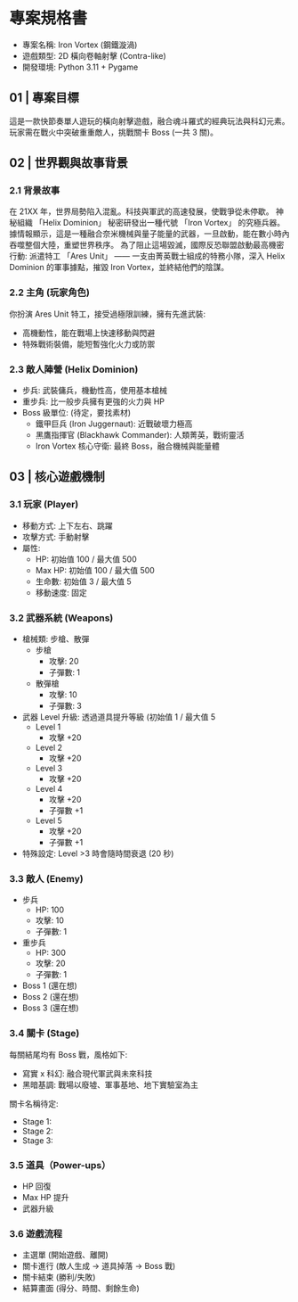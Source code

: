 # 專案規格書

- 專案名稱: Iron Vortex (鋼鐵漩渦)
- 遊戲類型: 2D 橫向卷軸射擊 (Contra-like)
- 開發環境: Python 3.11 + Pygame

## 01 | 專案目標

這是一款快節奏單人遊玩的橫向射擊遊戲，融合魂斗羅式的經典玩法與科幻元素。玩家需在戰火中突破重重敵人，挑戰關卡 Boss (一共 3 關)。

## 02 | 世界觀與故事背景

### 2.1 背景故事

在 21XX 年，世界局勢陷入混亂。科技與軍武的高速發展，使戰爭從未停歇。
神秘組織 「Helix Dominion」 秘密研發出一種代號 「Iron Vortex」 的究極兵器。
據情報顯示，這是一種融合奈米機械與量子能量的武器，一旦啟動，能在數小時內吞噬整個大陸，重塑世界秩序。
為了阻止這場毀滅，國際反恐聯盟啟動最高機密行動: 
派遣特工 「Ares Unit」 —— 一支由菁英戰士組成的特務小隊，深入 Helix Dominion 的軍事據點，摧毀 Iron Vortex，並終結他們的陰謀。

### 2.2 主角 (玩家角色)

你扮演 Ares Unit 特工，接受過極限訓練，擁有先進武裝:

- 高機動性，能在戰場上快速移動與閃避
- 特殊戰術裝備，能短暫強化火力或防禦

### 2.3 敵人陣營 (Helix Dominion)

- 步兵: 武裝傭兵，機動性高，使用基本槍械
- 重步兵: 比一般步兵擁有更強的火力與 HP
- Boss 級單位: (待定，要找素材)
	- 鐵甲巨兵 (Iron Juggernaut): 近戰破壞力極高
	- 黑鷹指揮官 (Blackhawk Commander): 人類菁英，戰術靈活
	- Iron Vortex 核心守衛: 最終 Boss，融合機械與能量體

## 03 | 核心遊戲機制

### 3.1 玩家 (Player)

- 移動方式: 上下左右、跳躍
- 攻擊方式: 手動射擊
- 屬性:
	- HP: 初始值 100 / 最大值 500
	- Max HP: 初始值 100 / 最大值 500
	- 生命數: 初始值 3 / 最大值 5
	- 移動速度: 固定

### 3.2 武器系統 (Weapons)

- 槍械類: 步槍、散彈
    - 步槍
        - 攻擊: 20
        - 子彈數: 1
    - 散彈槍
        - 攻擊: 10
        - 子彈數: 3
- 武器 Level 升級: 透過道具提升等級 (初始值 1 / 最大值 5
    - Level 1
        - 攻擊 +20
    - Level 2
        - 攻擊 +20
    - Level 3
        - 攻擊 +20
    - Level 4
        - 攻擊 +20
        - 子彈數 +1
    - Level 5
        - 攻擊 +20
        - 子彈數 +1
- 特殊設定: Level >3 時會隨時間衰退 (20 秒)

### 3.3 敵人 (Enemy)

- 步兵
    - HP: 100
    - 攻擊: 10
    - 子彈數: 1
- 重步兵
    - HP: 300
    - 攻擊: 20
    - 子彈數: 1
- Boss 1 (還在想)
- Boss 2 (還在想)
- Boss 3 (還在想)

### 3.4 關卡 (Stage)

每關結尾均有 Boss 戰，風格如下:

- 寫實 x 科幻: 融合現代軍武與未來科技
- 黑暗基調: 戰場以廢墟、軍事基地、地下實驗室為主

關卡名稱待定:

- Stage 1:
- Stage 2:
- Stage 3:

### 3.5 道具（Power-ups）

- HP 回復
- Max HP 提升
- 武器升級

### 3.6 遊戲流程

- 主選單 (開始遊戲、離開)
- 關卡進行 (敵人生成 → 道具掉落 → Boss 戰)
- 關卡結束 (勝利/失敗)
- 結算畫面 (得分、時間、剩餘生命)
